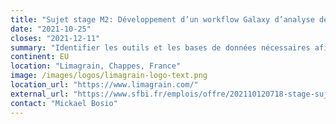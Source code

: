 ```yaml
---
title: "Sujet stage M2: Développement d’un workflow Galaxy d’analyse de promoteurs chez les plantes"
date: "2021-10-25"
closes: "2021-12-11"
summary: "Identifier les outils et les bases de données nécessaires afin de mettre en place un workflow sous Galaxy permettant aux utilisateurs d’identifier les boites de régulation clefs dans des gènes présentant un caractère agronomique d’intérêt."
continent: EU
location: "Limagrain, Chappes, France"
image: /images/logos/limagrain-logo-text.png
location_url: "https://www.limagrain.com/"
external_url: "https://www.sfbi.fr/emplois/offre/202110120718-stage-sujet-stage-m2-developpement-dun-workflow-galaxy-danalyse-de-promoteurs-chez-les-plantes"
contact: "Mickael Bosio"
---
```

